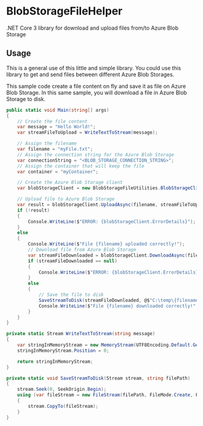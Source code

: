 # BlobStorageFileHelper
.NET Core 3 library for download and upload files from/to Azure Blob Storage

## Usage
This is a general use of this little and simple library.
You could use this library to get and send files between different Azure Blob Storages.

This sample code create a file content on fly and save it as file on Azure Blob Storage.
In this same sample, you will download a file in Azure Blob Storage to disk.

```csharp
public static void Main(string[] args)
{
    // Create the file content
    var message = "Hello World!";
    var streamFileToUpload = WriteTextToStream(message);

    // Assign the filename
    var filename = "myFile.txt";
    // Assign the connection string for the Azure Blob Storage
    var connectionString = "<BLOB_STORAGE_CONNECTION_STRING>";
    // Assign the container that will keep the file
    var container = "myContainer";

    // Create the Azure Blob Storage client
    var blobStorageClient = new BlobStorageFileUtilities.BlobStorageClient(connectionString, container);

    // Upload file to Azure Blob Storage
    var result = blobStorageClient.UploadAsync(filename, streamFileToUpload).GetAwaiter().GetResult();
    if (!result)
    { 
        Console.WriteLine($"ERROR: {blobStorageClient.ErrorDetails}");
    }
    else
    {
        Console.WriteLine($"File {filename} uploaded correctly!");
        // Download file from Azure Blob Storage
        var streamFileDownloaded = blobStorageClient.DownloadAsync(filename).GetAwaiter().GetResult();
        if (streamFileDownloaded == null)
        {
            Console.WriteLine($"ERROR: {blobStorageClient.ErrorDetails}");
        }
        else
        {
            // Save the file to disk
            SaveStreamToDisk(streamFileDownloaded, @$"C:\temp\{filename}");
            Console.WriteLine($"File {filename} downloaded correctly!");
        }
    }
}

private static Stream WriteTextToStream(string message)
{
    var stringInMemoryStream = new MemoryStream(UTF8Encoding.Default.GetBytes(message));
    stringInMemoryStream.Position = 0;

    return stringInMemoryStream;
}

private static void SaveStreamToDisk(Stream stream, string filePath)
{
    stream.Seek(0, SeekOrigin.Begin);
    using (var fileStream = new FileStream(filePath, FileMode.Create, FileAccess.Write))
    {
        stream.CopyTo(fileStream);
    }
}
```
